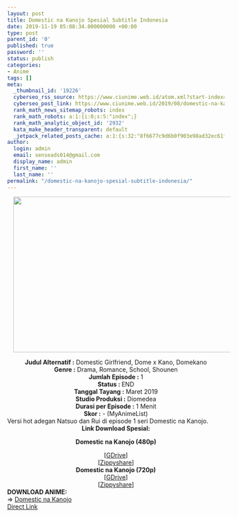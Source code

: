 ```yaml
---
layout: post
title: Domestic na Kanojo Spesial Subtitle Indonesia
date: 2019-11-19 05:08:34.000000000 +00:00
type: post
parent_id: '0'
published: true
password: ''
status: publish
categories:
- Anime
tags: []
meta:
  _thumbnail_id: '19226'
  cyberseo_rss_source: https://www.ciunime.web.id/atom.xml?start-index=2251&max-results=150
  cyberseo_post_link: https://www.ciunime.web.id/2019/08/domestic-na-kanojo-spesial-subtitle.html
  rank_math_news_sitemap_robots: index
  rank_math_robots: a:1:{i:0;s:5:"index";}
  rank_math_analytic_object_id: '2932'
  kata_make_header_transparent: default
  _jetpack_related_posts_cache: a:1:{s:32:"8f6677c9d6b0f903e98ad32ec61f8deb";a:2:{s:7:"expires";i:1662901689;s:7:"payload";a:0:{}}}
author:
  login: admin
  email: senseads014@gmail.com
  display_name: admin
  first_name: ''
  last_name: ''
permalink: "/domestic-na-kanojo-spesial-subtitle-indonesia/"
---
```

<div class="separator" style="clear: both; text-align: center;"><a href="https://1.bp.blogspot.com/-KgJaWlAPy5A/XVRB6re9X8I/AAAAAAAAdKk/hRNrhP3sH10TD30lYaj9ofO0Hcvx7_huwCLcBGAs/s1600/Domestic%2Bna%2BKanojo%2BSpesial.jpg" imageanchor="1" style="margin-left: 1em; margin-right: 1em;"><img border="0" data-original-height="720" data-original-width="1280" height="360" src="{{ site.baseurl }}/assets/2019/11/Domestic%2Bna%2BKanojo%2BSpesial.jpg" width="640" /></a></div>
<p>
<div style="text-align: center;"><b>Judul</b><b><b>&nbsp;Alternatif</b>&nbsp;:</b> Domestic Girlfriend, Dome x Kano, Domekano</div>
<div style="text-align: center;"><b>Genre :</b> Drama, Romance, School, Shounen</div>
<div style="text-align: center;"><b>Jumlah Episode :</b>&nbsp;1<br /><b>Status :&nbsp;</b>END<br /><b>Tanggal Tayang :</b> Maret 2019<br /><b>Studio Produksi :</b> Diomedea<br /><b>Durasi per Episode :</b> 1 Menit</div>
<div style="text-align: center;"><b>Skor :</b> - (MyAnimeList)</div>
<div style="text-align: center;"></div>
<div style="text-align: justify;">Versi hot adegan Natsuo dan Rui di episode 1 seri Domestic na Kanojo.</div>
<div style="text-align: justify;"></div>
<div style="text-align: justify;"></div>
<div style="text-align: center;">
<div style="text-align: center;"><b>Link Download Spesial:</b></div>
<p><b>Domestic na Kanojo (480p)</b>
<div style="text-align: center;">
<div style="text-align: center;">
<div style="text-align: center;">[<a href="https://drive.google.com/uc?export=download&amp;id=1V8iJ32PfncB-ik8f0iWX1CP8rCRZdPP3" target="_blank" rel="noopener">GDrive</a>]<br />[<a href="https://www74.zippyshare.com/v/8tsIIEiK/file.html" target="_blank" rel="noopener">Zippyshare</a>]</div>
<div style="text-align: center;">
<div style="text-align: center;"><b>Domestic na Kanojo (720p)</b></div>
<div style="text-align: center;">[<a href="https://drive.google.com/uc?export=download&amp;id=1NIBk3YmzvxKnus8yr0H1TcDoAQ8KJKsu" target="_blank" rel="noopener">GDrive</a>]<br />[<a href="https://www105.zippyshare.com/v/MOkrLW7O/file.html" target="_blank" rel="noopener">Zippyshare</a>]
<div style="text-align: left;">
<div style="text-align: left;"><b>DOWNLOAD ANIME:</b></div>
<div style="text-align: left;">=&gt;&nbsp;<a href="https://www.ciunime.web.id/2019/03/domestic-na-kanojo-episode-01-12-end.html" target="_blank" rel="noopener">Domestic na Kanojo</a></div>
<div style="text-align: left;"></div>
</div>
</div>
</div>
</div>
</div>
</div>
<link rel="stylesheet" href="https://cdnjs.cloudflare.com/ajax/libs/font-awesome/4.7.0/css/font-awesome.min.css" />
<div class="divbtn"> <a href="https://handymansurrender.com/fihup8buzv?key=94550f7ce39444073321dde3b8782f97" class="btn"><i class="fa fa-download"></i> Direct Link</a> </div>
